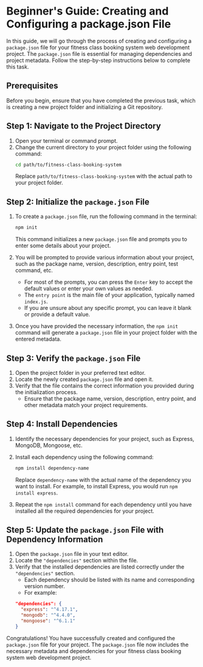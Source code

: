 # Beginner's Guide: Creating and Configuring a package.json File

In this guide, we will go through the process of creating and configuring a `package.json` file for your fitness class booking system web development project. The `package.json` file is essential for managing dependencies and project metadata. Follow the step-by-step instructions below to complete this task.

## Prerequisites
Before you begin, ensure that you have completed the previous task, which is creating a new project folder and initializing a Git repository.

## Step 1: Navigate to the Project Directory
1. Open your terminal or command prompt.
2. Change the current directory to your project folder using the following command:
   ```bash
   cd path/to/fitness-class-booking-system
   ```
   Replace `path/to/fitness-class-booking-system` with the actual path to your project folder.

## Step 2: Initialize the `package.json` File
1. To create a `package.json` file, run the following command in the terminal:
   ```bash
   npm init
   ```
   This command initializes a new `package.json` file and prompts you to enter some details about your project.

2. You will be prompted to provide various information about your project, such as the package name, version, description, entry point, test command, etc.
   - For most of the prompts, you can press the `Enter` key to accept the default values or enter your own values as needed.
   - The `entry point` is the main file of your application, typically named `index.js`.
   - If you are unsure about any specific prompt, you can leave it blank or provide a default value.

3. Once you have provided the necessary information, the `npm init` command will generate a `package.json` file in your project folder with the entered metadata.

## Step 3: Verify the `package.json` File
1. Open the project folder in your preferred text editor.
2. Locate the newly created `package.json` file and open it.
3. Verify that the file contains the correct information you provided during the initialization process.
   - Ensure that the package name, version, description, entry point, and other metadata match your project requirements.

## Step 4: Install Dependencies
1. Identify the necessary dependencies for your project, such as Express, MongoDB, Mongoose, etc.
2. Install each dependency using the following command:
   ```bash
   npm install dependency-name
   ```
   Replace `dependency-name` with the actual name of the dependency you want to install.
   For example, to install Express, you would run `npm install express`.

3. Repeat the `npm install` command for each dependency until you have installed all the required dependencies for your project.

## Step 5: Update the `package.json` File with Dependency Information
1. Open the `package.json` file in your text editor.
2. Locate the `"dependencies"` section within the file.
3. Verify that the installed dependencies are listed correctly under the `"dependencies"` section.
   - Each dependency should be listed with its name and corresponding version number.
   - For example:
   ```json
   "dependencies": {
     "express": "^4.17.1",
     "mongodb": "^4.4.0",
     "mongoose": "^6.1.1"
   }
   ```

Congratulations! You have successfully created and configured the `package.json` file for your project. The `package.json` file now includes the necessary metadata and dependencies for your fitness class booking system web development project.
